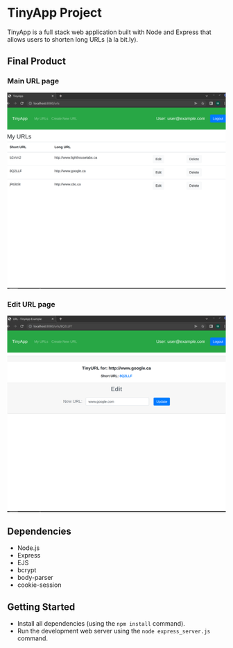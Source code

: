 # TinyApp Project

TinyApp is a full stack web application built with Node and Express that allows users to shorten long URLs (à la bit.ly).

## Final Product

### Main URL page
!["Screenshot of the main URL page"](https://github.com/mattbed/tinyapp/blob/master/docs/TinyApp%20-%20urls.png?raw=true)

### Edit URL page
!["Screenshot of the Edit URL page"](https://github.com/mattbed/tinyapp/blob/master/docs/TinyApp%20-%20edit%20urls.png?raw=true)

## Dependencies

- Node.js
- Express
- EJS
- bcrypt
- body-parser
- cookie-session

## Getting Started

- Install all dependencies (using the `npm install` command).
- Run the development web server using the `node express_server.js` command.